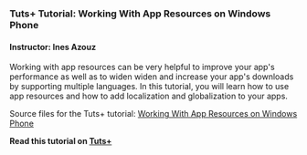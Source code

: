### Tuts+ Tutorial: Working With App Resources on Windows Phone

#### Instructor: Ines Azouz

Working with app resources can be very helpful to improve your app's performance as well as to widen widen and increase your app's downloads by supporting multiple languages. In this tutorial, you will learn how to use app resources and how to add localization and globalization to your apps.

Source files for the Tuts+ tutorial: [Working With App Resources on Windows Phone](http://code.tutsplus.com/tutorials/working-with-app-resources-on-windows-phone--cms-24262)

**Read this tutorial on [Tuts+](https://code.tutsplus.com)**
